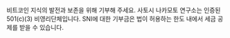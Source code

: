 비트코인 지식의 발전과 보존을 위해 기부해 주세요. 사토시 나카모토 연구소는 인증된 501(c)(3) 비영리단체입니다. SNI에 대한 기부금은 법이 허용하는 한도 내에서 세금 공제를 받을 수 있습니다.
